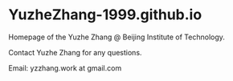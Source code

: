 # YuzheZhang-1999.github.io

Homepage of the Yuzhe Zhang @ Beijing Institute of Technology.

Contact Yuzhe Zhang for any questions.

Email: yzzhang.work at gmail.com
